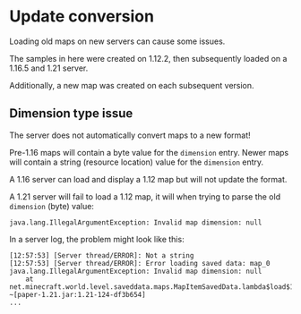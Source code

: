 # Update conversion

Loading old maps on new servers can cause some issues.

The samples in here were created on 1.12.2, then subsequently loaded on a 1.16.5 and 1.21 server.

Additionally, a new map was created on each subsequent version.

## Dimension type issue

The server does not automatically convert maps to a new format!

Pre-1.16 maps will contain a byte value for the `dimension` entry.
Newer maps will contain a string (resource location) value for the `dimension` entry.

A 1.16 server can load and display a 1.12 map but will not update the format.

A 1.21 server will fail to load a 1.12 map, it will when trying to parse the old `dimension` (byte) value:

`java.lang.IllegalArgumentException: Invalid map dimension: null`

In a server log, the problem might look like this:

```
[12:57:53] [Server thread/ERROR]: Not a string
[12:57:53] [Server thread/ERROR]: Error loading saved data: map_0
java.lang.IllegalArgumentException: Invalid map dimension: null
	at net.minecraft.world.level.saveddata.maps.MapItemSavedData.lambda$load$1(MapItemSavedData.java:169) ~[paper-1.21.jar:1.21-124-df3b654]
...
```
